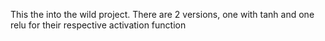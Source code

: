 This the into the wild project. There are 2 versions, one with tanh and one relu for their respective activation function
